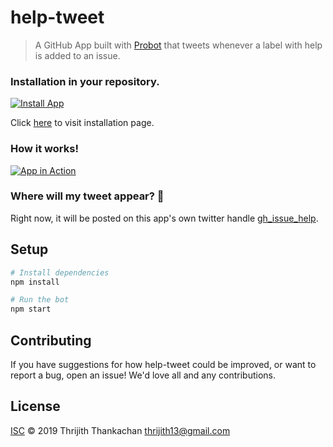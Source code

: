 # help-tweet

> A GitHub App built with [Probot](https://github.com/probot/probot) that tweets whenever a label with help is added to an issue.

### Installation in your repository.
[![Install App](https://i.imgur.com/Voq6F5T.png)](https://youtu.be/3M2X0i-BPME "Install Help Tweet App - Click to Watch!")

Click [here](https://github.com/apps/help-tweet) to visit installation page.

### How it works!
[![App in Action](https://i.imgur.com/UznxmM8.png)](https://youtu.be/tgD_UjAlUs0 "App in Action - Click to Watch!")

### Where will my tweet appear? :thinking:
Right now, it will be posted on this app's own twitter handle [gh_issue_help](https://twitter.com/gh_issue_help).

## Setup

```sh
# Install dependencies
npm install

# Run the bot
npm start
```

## Contributing

If you have suggestions for how help-tweet could be improved, or want to report a bug, open an issue! We'd love all and any contributions.

## License

[ISC](LICENSE) © 2019 Thrijith Thankachan <thrijith13@gmail.com>
